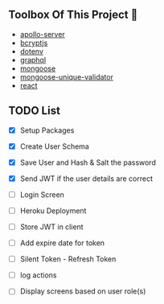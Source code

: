 
## Toolbox Of This Project 🧰 
- [apollo-server](https://github.com/apollographql/apollo-server#readme)
- [bcryptjs](https://github.com/dcodeIO/bcrypt.js#readme)
- [dotenv](https://github.com/motdotla/dotenv#readme)
- [graphql](https://github.com/graphql/graphql-js)
- [mongoose](https://github.com/Automattic/mongoose)
- [mongoose-unique-validator](https://github.com/blakehaswell/mongoose-unique-validator#readme)
- [react](https://tr.reactjs.org/)

## TODO List
- [x] Setup Packages
- [x] Create User Schema
- [x] Save User and Hash & Salt the password
- [x] Send JWT if the user details are correct
- [ ] Login Screen
- [ ] Heroku Deployment
- [ ] Store JWT in client
- [ ] Add expire date for token
- [ ] Silent Token - Refresh Token
- [ ] log actions
- [ ] Display screens based on user role(s)







